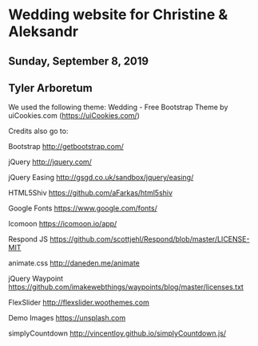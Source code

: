 # Wedding website for Christine & Aleksandr
## Sunday, September 8, 2019
## Tyler Arboretum

We used the following theme:
Wedding - Free Bootstrap Theme by uiCookies.com (https://uiCookies.com/)

Credits also go to:

Bootstrap
http://getbootstrap.com/

jQuery
http://jquery.com/

jQuery Easing
http://gsgd.co.uk/sandbox/jquery/easing/

HTML5Shiv
https://github.com/aFarkas/html5shiv

Google Fonts
https://www.google.com/fonts/

Icomoon
https://icomoon.io/app/

Respond JS
https://github.com/scottjehl/Respond/blob/master/LICENSE-MIT

animate.css
http://daneden.me/animate

jQuery Waypoint
https://github.com/imakewebthings/waypoints/blog/master/licenses.txt

FlexSlider
http://flexslider.woothemes.com

Demo Images
https://unsplash.com

simplyCountdown
http://vincentloy.github.io/simplyCountdown.js/
